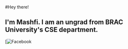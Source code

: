 #Hey there!
## I'm Mashfi. I am an ungrad from BRAC University's CSE department.

[![Facebook](https://www.facebook.com/mashfi.mahin/)
